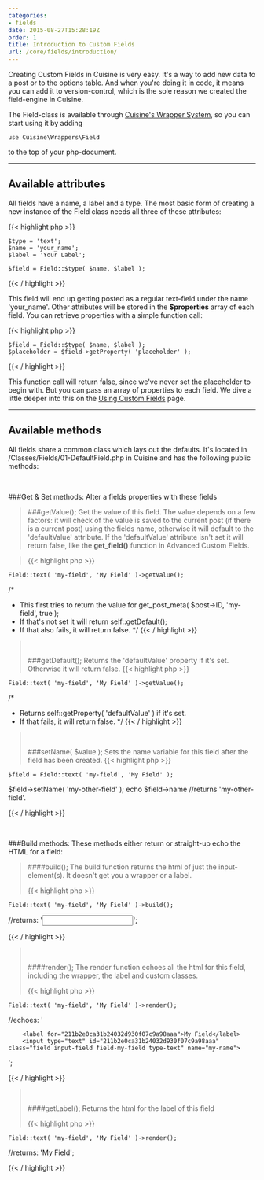 ```yaml
---
categories:
- fields
date: 2015-08-27T15:28:19Z
order: 1
title: Introduction to Custom Fields
url: /core/fields/introduction/
---
```


Creating Custom Fields in Cuisine is very easy. It's a way to add new data to a post or to the options table. And when you're doing it in code, it means you can add it to version-control, which is the sole reason we created the field-engine in Cuisine. 

The Field-class is available through [Cuisine's Wrapper System](/core/getting-started/structure.html), so you can start using it by adding

`use Cuisine\Wrappers\Field`

to the top of your php-document.

---

## Available attributes

All fields have a name, a label and a type. The most basic form of creating a new instance of the Field class needs all three of these attributes:

{{< highlight php  >}}

	$type = 'text';
	$name = 'your_name';
	$label = 'Your Label';

	$field = Field::$type( $name, $label );

{{< / highlight >}}

This field will end up getting posted as a regular text-field under the name 'your_name'. 
Other attributes will be stored in the **$properties** array of each field. You can retrieve properties with a simple function call:

{{< highlight php  >}}

	$field = Field::$type( $name, $label );
	$placeholder = $field->getProperty( 'placeholder' );
	
{{< / highlight >}}

This function call will return false, since we've never set the placeholder to begin with. But you can pass an array of properties to each field. We dive a little deeper into this on the [Using Custom Fields](/core/fields/using-fields.html) page.

---

## Available methods

All fields share a common class which lays out the defaults. It's located in /Classes/Fields/01-DefaultField.php in Cuisine and has the following public methods:

<br/>

###Get & Set methods:
Alter a fields properties with these fields

>###getValue();
>Get the value of this field. The value depends on a few factors: it will check of the value is saved to the current post (if there is a current post) using the fields name, otherwise it will default to the 'defaultValue' attribute. If the 'defaultValue' attribute isn't set it will return false, like the **get_field()** function in Advanced Custom Fields.

> {{< highlight php  >}}
 
	Field::text( 'my-field', 'My Field' )->getValue();
/*
 * This first tries to return the value for get_post_meta( $post->ID, 'my-field', true );
 * If that's not set it will return self::getDefault();
 * If that also fails, it will return false.
 */
{{< / highlight >}}
>
><br/>
>
>###getDefault();
>Returns the 'defaultValue' property if it's set. Otherwise it will return false.
> {{< highlight php  >}}
 
	Field::text( 'my-field', 'My Field' )->getValue();
/*
 * Returns self::getProperty( 'defaultValue' ) if it's set.
 * If that fails, it will return false.
 */
{{< / highlight >}}
>
><br/>
>
>###setName( $value );
>Sets the name variable for this field after the field has been created.
> {{< highlight php  >}}
 
	$field = Field::text( 'my-field', 'My Field' );
$field->setName( 'my-other-field' );
echo $field->name //returns 'my-other-field'.

{{< / highlight >}}

<br/>

###Build methods:
These methods either return or straight-up echo the HTML for a field:

>####build();
> The build function returns the html of just the input-element(s). It doesn't get you a wrapper or a label.
> 
> {{< highlight php  >}}
 
	Field::text( 'my-field', 'My Field' )->build();
//returns:
'<input type="text" name="my-field" class="field input-field field-my-field type-text">';

{{< / highlight >}}
> 
> <br/>
> 
> 
> ####render();
> The render function echoes all the html for this field, including the wrapper, the label and custom classes.
> 
> {{< highlight php  >}}

	Field::text( 'my-field', 'My Field' )->render();
//echoes:
'<div class="field-wrapper text">
 
 		<label for="211b2e0ca31b24032d930f07c9a98aaa">My Field</label>
 		<input type="text" id="211b2e0ca31b24032d930f07c9a98aaa" class="field input-field field-my-field type-text" name="my-name">
 
</div>';
 
{{< / highlight >}}
> 
> <br/>
> 
> ####getLabel();
> Returns the html for the label of this field
> 
> {{< highlight php  >}}
 
	Field::text( 'my-field', 'My Field' )->render();
//returns:
'<label for="211b2e0ca31b24032d930f07c9a98aaa">My Field</label>';

{{< / highlight >}}


